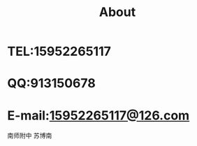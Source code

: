 ﻿---
layout: page
title: "About"
description: "联系方式 " 
header-img: "img/green.jpg"
---

 # TEL:15952265117
# QQ:913150678
# E-mail:15952265117@126.com
南师附中 苏博南




